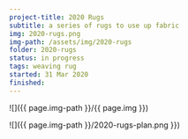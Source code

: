 ```yaml
---
project-title: 2020 Rugs
subtitle: a series of rugs to use up fabric
img: 2020-rugs.png
img-path: /assets/img/2020-rugs
folder: 2020-rugs
status: in progress
tags: weaving rug
started: 31 Mar 2020
finished: 
---
```


![]({{ page.img-path }}/{{ page.img }})

![]({{ page.img-path }}/2020-rugs-plan.png }})